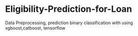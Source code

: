 # Eligibility-Prediction-for-Loan
Data Preprocessing, prediction binary classification with using xgboost,catboost, tensorflow

